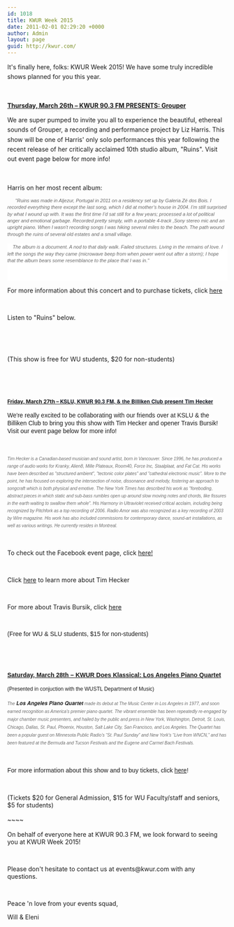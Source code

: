 ```yaml
---
id: 1018
title: KWUR Week 2015
date: 2011-02-01 02:29:20 +0000
author: Admin
layout: page
guid: http://kwur.com/
---
```

<div class="pf-content">
  <p>
    <span style="line-height: 1.6em;">It's finally here, folks:&nbsp;KWUR Week 2015!</span><span style="line-height: 1.6em;">&nbsp;</span><span style="line-height: 1.6em;">We have some truly incredible shows planned for you this year.</span>
  </p>
  
  <p>
    &nbsp;
  </p>
  
  <p>
    <strong><u>Thursday, March 26th &#8211; KWUR 90.3 FM PRESENTS: Grouper</u></strong>
  </p>
  
  <p>
    <span style="line-height: 1.6em;">We are super pumped to invite you all to experience the beautiful, ethereal sounds of Grouper, a recording and performance project by Liz Harris. This show will be one of Harris' only solo performances this year&nbsp;following the recent release of her critically acclaimed 10th studio album, "Ruins". Visit out event page below&nbsp;for more info!&nbsp;</span>
  </p>
  
  <p>
    &nbsp;
  </p>
  
  <p>
    Harris on her most recent album:
  </p>
  
  <p>
    <em style="font-family: arial, helvetica, sans-serif; color: rgb(102, 102, 102); font-size: 11px; line-height: 1.4em;">&nbsp; &nbsp; &nbsp; "Ruins was made in Aljezur, Portugal in 2011 on a residency set up by Galeria Z&eacute; dos Bois. I recorded everything there except the last song, which I did at mother&rsquo;s house in 2004. I&rsquo;m still surprised by what I wound up with. It was the first time I&rsquo;d sat still for a few years; processed a lot of political anger and emotional garbage. Recorded pretty simply, with a portable 4-track ,Sony stereo mic and an upright piano. When I wasn&rsquo;t recording songs I was hiking several miles to the beach. The path wound through the ruins of several old estates and a small village.</em>
  </p>
  
  <p style="margin: 0px; padding: 0px 0px 1em; border: 0px; font-size: 11px; vertical-align: baseline; line-height: 1.4em; color: rgb(102, 102, 102); font-family: 'Lucida Grande', Helvetica, sans-serif; background-color: rgb(255, 255, 255);">
    <span style="font-family:arial,helvetica,sans-serif;"><em>&nbsp; &nbsp; The album is a document. A nod to that daily walk. Failed structures. Living in the remains of love. I left the songs the way they came (microwave beep from when power went out after a storm); I hope that the album bears some resemblance to the place that I was in."</em></span>
  </p>
  
  <p style="margin: 0px; padding: 0px 0px 1em; border: 0px; font-size: 11px; vertical-align: baseline; line-height: 1.4em; color: rgb(102, 102, 102); font-family: 'Lucida Grande', Helvetica, sans-serif; background-color: rgb(255, 255, 255);">
    &nbsp;
  </p>
  
  <p>
    For more information about this concert and to purchase tickets, click <a href="https://www.facebook.com/events/947200495311006/">here</a>&nbsp;
  </p>
  
  <p>
    &nbsp;
  </p>
  
  <p>
    Listen to "Ruins" below.
  </p>
  
  <p>
  </p>
  
  <p>
    &nbsp;
  </p>
  
  <p>
    &nbsp;
  </p>
  
  <p>
    <span style="line-height: 1.6em;">(This show is free for WU students, $20 for non-students)</span>
  </p>
  
  <p>
    &nbsp;
  </p>
  
  <p>
    &nbsp;
  </p>
  
  <p>
    <span style="font-size:12px;"><strong><u>Friday, March 27th&nbsp;&#8211; <span style="color: rgb(20, 24, 35); font-family: 'Helvetica Neue', Helvetica, Arial, 'lucida grande', tahoma, verdana, arial, sans-serif; line-height: 18.6000003814697px; text-indent: 2px; white-space: pre; background-color: rgb(255, 255, 255);">KSLU,&nbsp;KWUR&nbsp;90.3&nbsp;FM,&nbsp;&&nbsp;the&nbsp;Billiken&nbsp;Club&nbsp;present&nbsp;Tim&nbsp;Hecker</span></u></strong></span>
  </p>
  
  <p>
    <span style="line-height: 17.9400005340576px; white-space: pre-wrap; font-family: 'lucida grande', tahoma, verdana, arial, sans-serif;">We're really excited to be collaborating with our friends over at KSLU & the Billiken Club to bring you this show with Tim Hecker and opener Travis Bursik! Visit our event page below for more info! </span>
  </p>
  
  <p>
    &nbsp;
  </p>
  
  <p>
    <span style="font-size:10px;"><span style="color:#696969;"><span style="font-family:arial,helvetica,sans-serif;"><em><span style="line-height: 17.0545444488525px; background-color: rgb(255, 255, 255);">Tim Hecker is a Canadian-based musician and sound artist, born in Vancouver. Since 1996, he has produced a range of audio works for Kranky, Alien8, Mille Plateaux, Room40, Force Inc, Staalplaat, and Fat Cat. His works have been described as "structured ambient", "tectonic color plates" and "cathedral electronic music". More to the point, he has focused on exploring the intersection of noise, dissonance and melody, fostering an approach to songcraft which is both physical and emotive. The New York Times has described his work as "foreboding, abstract pieces in which static and sub-bass rumbles open up around slow moving notes and chords, like fissures in the earth waiting to swallow them whole". His Harmony in Ultraviolet received critical acclaim, including being recognized by Pitchfork as a top recording of 2006. Radio Amor was also recognized as a key recording of 2003 by Wire magazine. His work has also included commissions for contemporary dance, sound-art installations, as well as various writings. He currently resides in Montreal.</span></em></span></span></span>
  </p>
  
  <p>
    &nbsp;
  </p>
  
  <p>
    To check out the Facebook event page, click <a href="https://www.facebook.com/events/1575749046004126/">here!</a>
  </p>
  
  <p>
    &nbsp;
  </p>
  
  <p>
    Click <a href="http://www.sunblind.net/">here</a> to learn more about Tim Hecker
  </p>
  
  <p>
    &nbsp;
  </p>
  
  <p>
    For more about Travis Bursik, click <a href="http://travisbursik.bandcamp.com/">here</a>
  </p>
  
  <p>
    &nbsp;
  </p>
  
  <p>
    <span style="font-family: 'lucida grande', tahoma, verdana, arial, sans-serif; line-height: 17.940000534057617px; white-space: pre-wrap;">(Free for WU & SLU students, $15 for non-students)</span>
  </p>
  
  <p>
    &nbsp;
  </p>
  
  <p>
    &nbsp;
  </p>
  
  <p>
    <strong><span style="font-family:arial,helvetica,sans-serif;"><span style="font-size:14px;"><u><span style="line-height: 17.940000534057617px; white-space: pre-wrap;">Saturday, March 28th &#8211; KWUR Does Klassical: Los Angeles Piano Quartet</span></u></span></span></strong>
  </p>
  
  <p>
    <span style="font-size:12px;"><span style="font-family:arial,helvetica,sans-serif;"><span style="line-height: 17.940000534057617px; white-space: pre-wrap;">(Presented in conjuction with the WUSTL Department of Music)</span></span></span>
  </p>
  
  <p>
    <span style="font-size:10px;"><span style="color:#696969;"><span style="font-family:arial,helvetica,sans-serif;"><em><span style="line-height: 18.0017986297607px; background-color: rgb(255, 255, 255);">The</span><strong style="color: rgb(34, 34, 34); font-family: 'Helvetica Neue', Arial, Helvetica, sans-serif; font-size: 12.00119972229px; line-height: 18.0017986297607px; background-color: rgb(255, 255, 255);">&nbsp;Los Angeles Piano Quartet</strong><span style="line-height: 18.0017986297607px; background-color: rgb(255, 255, 255);">&nbsp;made its debut at The Music Center in Los Angeles in 1977, and soon earned recognition as America&rsquo;s premier piano quartet. The vibrant ensemble has been repeatedly re-engaged by major chamber music presenters, and hailed by the public and press in New York, Washington, Detroit, St. Louis, Chicago, Dallas, St. Paul, Phoenix, Houston, Salt Lake City, San Francisco, and Los Angeles. The Quartet has been a popular guest on Minnesota Public Radio&rsquo;s &ldquo;St. Paul Sunday&rdquo; and New York&rsquo;s &ldquo;Live from WNCN,&rdquo; and has been featured at the Bermuda and Tucson Festivals and the Eugene and Carmel Bach Festivals.</span></em></span></span></span>
  </p>
  
  <p>
    &nbsp;
  </p>
  
  <p>
    <font face="lucida grande, tahoma, verdana, arial, sans-serif"><span style="line-height: 16.6399993896484px;">For more information about this show and to buy tickets, click <a href="https://music.wustl.edu/events/718">here</a>!</span></font>
  </p>
  
  <p>
    &nbsp;
  </p>
  
  <p>
    (Tickets $20 for General Admission, $15 for WU Faculty/staff and seniors, $5 for students)
  </p>
  
  <p>
    <span style="line-height: 1.6em;">~~~~</span>
  </p>
  
  <p>
    On behalf of everyone here at KWUR 90.3 FM, we look forward to seeing you at KWUR Week 2015!
  </p>
  
  <p>
    &nbsp;
  </p>
  
  <p>
    Please don't hesitate to contact us at events@kwur.com with any questions.&nbsp;
  </p>
  
  <p>
    &nbsp;
  </p>
  
  <p>
    Peace 'n love from your events squad,
  </p>
  
  <p>
    Will & Eleni
  </p>
</div>